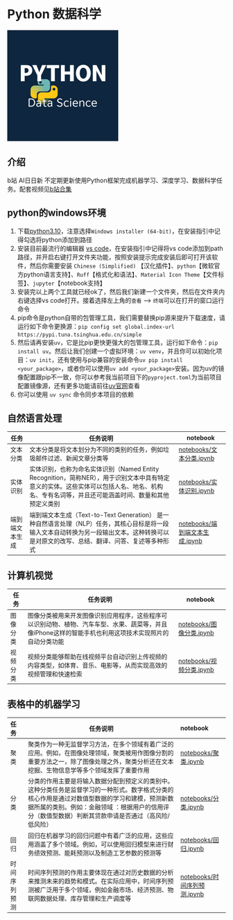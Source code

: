 # Python 数据科学

<img title="" src="images/logo.png" alt="" style="zoom:25%;" data-align="center">

## 介绍

b站 AI日日新 不定期更新使用Python框架完成机器学习、深度学习、数据科学任务。配套视频见[b站合集](https://www.bilibili.com/video/BV1pHd8YiERd/?spm_id_from=333.1387.homepage.video_card.click&vd_source=06eafedcfca50f6eabb7b3d6b61ecfe3)



## python的windows环境

1. 下载[python3.10](https://www.python.org/downloads/release/python-31011/)，注意选择`Windows installer (64-bit)`，在安装指引中记得勾选将python添加到路径
2. 安装目前最流行的编辑器 [vs code](https://code.visualstudio.com/Download#)，在安装指引中记得将vs code添加到path路径，并开启右键打开文件夹功能，按照安装提示完成安装后即可打开该软件，然后你需要安装 `Chinese (Simplified)` 【汉化插件】、`python`【微软官方python语言支持】、`Ruff`【格式化和语法】、`Material Icon Theme`【文件标签】、`jupyter`【notebook支持】
3. 安装完以上两个工具就已经ok了，然后我们新建一个文件夹，然后在文件夹内右键选择vs code打开。接着选择左上角的`查看` --> `终端`可以在打开的窗口运行命令
4. pip命令是python自带的包管理工具，我们需要替换pip源来提升下载速度，请运行如下命令更换源：`pip config set global.index-url https://pypi.tuna.tsinghua.edu.cn/simple`
5. 然后请再安装`uv`，它是比pip更快更强大的包管理工具，运行如下命令：`pip install uv`。然后让我们创建一个虚拟环境：`uv venv`，并且你可以初始化项目：`uv init`，还有使用与pip兼容的安装命令`uv pip install <your_package>`，或者你可以使用`uv add <your_package>`安装。因为uv的镜像配置跟pip不一致，你可以参考我当前项目下的`pyproject.toml`为当前项目配置镜像源，还有更多功能请前往[uv官网](https://docs.astral.sh/uv/)查看
6. 你可以使用 `uv sync` 命令同步本项目的依赖
   
   

## 自然语言处理

| 任务      | 任务说明                                                                                                         | notebook                                           |
| ------- | ------------------------------------------------------------------------------------------------------------ | -------------------------------------------------- |
| 文本分类    | 文本分类是将文本划分为不同的类别的任务，例如垃圾邮件过滤、新闻文章分类等                                                                         | [notebooks/文本分类.ipynb](notebooks/文本分类.ipynb)       |
| 实体识别    | 实体识别，也称为命名实体识别（Named Entity Recognition，简称NER），用于识别文本中具有特定意义的实体。这些实体可以包括人名、地名、机构名、专有名词等，并且还可能涵盖时间、数量和其他预定义类别 | [notebooks/实体识别.ipynb](notebooks/实体识别.ipynb)       |
| 端到端文本生成 | 端到端文本生成（Text-to-Text Generation） 是一种自然语言处理（NLP）任务，其核心目标是将一段输入文本自动转换为另一段输出文本。这种转换可以是对原文的改写、总结、翻译、问答、复述等多种形式   | [notebooks/端到端文本生成.ipynb](notebooks/端到端文本生成.ipynb) |



## 计算机视觉

| 任务   | 任务说明                                                                           | notebook                                     |
| ---- | ------------------------------------------------------------------------------ | -------------------------------------------- |
| 图像分类 | 图像分类被用来开发图像识别应用程序，这些程序可以识别动物、植物、汽车车型、水果、蔬菜等，并且像iPhone这样的智能手机也利用这项技术实现照片的自动分类功能 | [notebooks/图像分类.ipynb](notebooks/图像分类.ipynb) |
| 视频分类 | 视频分类能够帮助在线视频平台自动识别上传视频的内容类型，如体育、音乐、电影等，从而实现高效的视频管理和快速检索                        | [notebooks/视频分类.ipynb](notebooks/视频分类.ipynb) |



## 表格中的机器学习

| 任务     | 任务说明                                                                                                                         | notebook                                         |
|:------ | ---------------------------------------------------------------------------------------------------------------------------- |:------------------------------------------------ |
| 聚类     | 聚类作为一种无监督学习方法，在多个领域有着广泛的应用。例如，在图像处理领域，聚类被用作图像分割的重要方法之一，除了图像处理之外，聚类分析还在文本挖掘、生物信息学等多个领域发挥了重要作用                                 | [notebooks/聚类.ipynb](notebooks/聚类.ipynb)         |
| 分类     | 分类的作用主要是将输入数据分配到预定义的类别中。这种分类任务是监督学习的一种形式。数字格式分类的核心作用是通过对数值型数据的学习和建模，预测新数据所属的类别。例如：金融领域 ：根据用户的信用评分（数值型数据）判断其贷款申请是否通过（高风险/低风险） | [notebooks/分类.ipynb](notebooks/分类.ipynb)         |
| 回归     | 回归在机器学习的回归问题中有着广泛的应用，这些应用涵盖了多个领域。例如，可以使用回归模型来进行财务绩效预测、能耗预测以及制造工艺参数的预测等                                                       | [notebooks/回归.ipynb](notebooks/回归.ipynb)         |
| 时间序列预测 | 时间序列预测的作用主要体现在通过对历史数据的分析来推测未来的趋势和模式。在实际应用中，时间序列预测被广泛用于多个领域，例如金融市场、经济预测、物联网数据处理、库存管理和生产调度等                                    | [notebooks/时间序列预测.ipynb](notebooks/时间序列预测.ipynb) |
